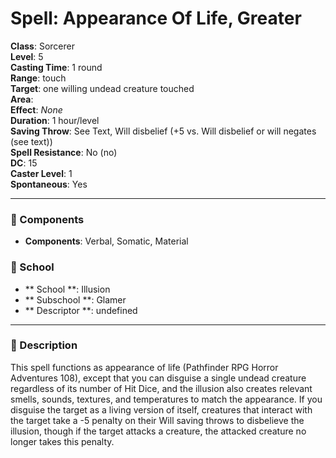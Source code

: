 
# Spell: Appearance Of Life, Greater
**Class**: Sorcerer  
**Level**: 5  
**Casting Time**: 1 round  
**Range**: touch  
**Target**: one willing undead creature touched  
**Area**:   
**Effect**: _None_  
**Duration**: 1 hour/level  
**Saving Throw**: See Text, Will disbelief (+5 vs. Will disbelief or will negates (see text))  
**Spell Resistance**: No (no)  
**DC**: 15  
**Caster Level**: 1  
**Spontaneous**: Yes

---

### 🔮 Components
- **Components**: Verbal, Somatic, Material

### 🏫 School
- ** School **: Illusion
- ** Subschool **: Glamer
- ** Descriptor **: undefined
---

### 📜 Description
This spell functions as appearance of life (Pathfinder RPG Horror Adventures 108), except that you can disguise a single undead creature regardless of its number of Hit Dice, and the illusion also creates relevant smells, sounds, textures, and temperatures to match the appearance. If you disguise the target as a living version of itself, creatures that interact with the target take a -5 penalty on their Will saving throws to disbelieve the illusion, though if the target attacks a creature, the attacked creature no longer takes this penalty.
